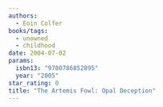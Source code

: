 ```yaml
---
authors:
  - Eoin Colfer
books/tags:
  - unowned
  - childhood
date: 2004-07-02
params:
  isbn13: "9780786852895"
  year: "2005"
star_rating: 0
title: "The Artemis Fowl: Opal Deception"
---
```


<!--more-->
